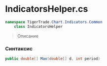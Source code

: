 
# IndicatorsHelper.cs
```csharp
namespace TigerTrade.Chart.Indicators.Common  
    class IndicatorsHelper
```

> Описание

### Синтаксис
```csharp
public double[] Max(double[] d, int period)
```

